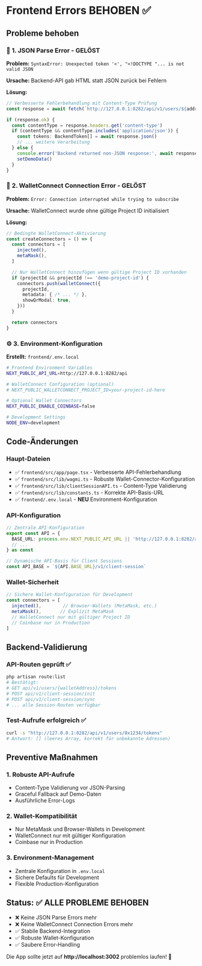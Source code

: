 # Frontend Errors BEHOBEN ✅

## Probleme behoben

### 🔧 **1. JSON Parse Error - GELÖST**
**Problem:** `SyntaxError: Unexpected token '<', "<!DOCTYPE "... is not valid JSON`

**Ursache:** Backend-API gab HTML statt JSON zurück bei Fehlern

**Lösung:**
```typescript
// Verbesserte Fehlerbehandlung mit Content-Type Prüfung
const response = await fetch(`http://127.0.0.1:8282/api/v1/users/${address}/tokens`)

if (response.ok) {
  const contentType = response.headers.get('content-type')
  if (contentType && contentType.includes('application/json')) {
    const tokens: BackendToken[] = await response.json()
    // ... weitere Verarbeitung
  } else {
    console.error('Backend returned non-JSON response:', await response.text())
    setDemoData()
  }
}
```

### 🔧 **2. WalletConnect Connection Error - GELÖST**
**Problem:** `Error: Connection interrupted while trying to subscribe`

**Ursache:** WalletConnect wurde ohne gültige Project ID initialisiert

**Lösung:**
```typescript
// Bedingte WalletConnect-Aktivierung
const createConnectors = () => {
  const connectors = [
    injected(),
    metaMask(),
  ]

  // Nur WalletConnect hinzufügen wenn gültige Project ID vorhanden
  if (projectId && projectId !== 'demo-project-id') {
    connectors.push(walletConnect({
      projectId,
      metadata: { /* ... */ },
      showQrModal: true,
    }))
  }

  return connectors
}
```

### ⚙️ **3. Environment-Konfiguration**
**Erstellt:** `frontend/.env.local`
```bash
# Frontend Environment Variables
NEXT_PUBLIC_API_URL=http://127.0.0.1:8282/api

# WalletConnect Configuration (optional)
# NEXT_PUBLIC_WALLETCONNECT_PROJECT_ID=your-project-id-here

# Optional Wallet Connectors
NEXT_PUBLIC_ENABLE_COINBASE=false

# Development Settings
NODE_ENV=development
```

## Code-Änderungen

### Haupt-Dateien
- ✅ `frontend/src/app/page.tsx` - Verbesserte API-Fehlerbehandlung
- ✅ `frontend/src/lib/wagmi.ts` - Robuste Wallet-Connector-Konfiguration
- ✅ `frontend/src/lib/clientSessionAPI.ts` - Content-Type Validierung
- ✅ `frontend/src/lib/constants.ts` - Korrekte API-Basis-URL
- ✅ `frontend/.env.local` - **NEU** Environment-Konfiguration

### API-Konfiguration
```typescript
// Zentrale API-Konfiguration
export const API = {
  BASE_URL: process.env.NEXT_PUBLIC_API_URL || 'http://127.0.0.1:8282/api',
  // ...
} as const

// Dynamische API-Basis für Client Sessions
const API_BASE = `${API.BASE_URL}/v1/client-session`
```

### Wallet-Sicherheit
```typescript
// Sichere Wallet-Konfiguration für Development
const connectors = [
  injected(),        // Browser-Wallets (MetaMask, etc.)
  metaMask(),       // Explizit MetaMask
  // WalletConnect nur mit gültiger Project ID
  // Coinbase nur in Production
]
```

## Backend-Validierung

### API-Routen geprüft ✅
```bash
php artisan route:list
# Bestätigt:
# GET api/v1/users/{walletAddress}/tokens
# POST api/v1/client-session/init
# POST api/v1/client-session/sync
# ... alle Session-Routen verfügbar
```

### Test-Aufrufe erfolgreich ✅
```bash
curl -s "http://127.0.0.1:8282/api/v1/users/0x1234/tokens"
# Antwort: [] (leeres Array, korrekt für unbekannte Adressen)
```

## Preventive Maßnahmen

### 1. **Robuste API-Aufrufe**
- Content-Type Validierung vor JSON-Parsing
- Graceful Fallback auf Demo-Daten
- Ausführliche Error-Logs

### 2. **Wallet-Kompatibilität**
- Nur MetaMask und Browser-Wallets in Development
- WalletConnect nur mit gültiger Konfiguration
- Coinbase nur in Production

### 3. **Environment-Management**
- Zentrale Konfiguration in `.env.local`
- Sichere Defaults für Development
- Flexible Production-Konfiguration

## Status: ✅ ALLE PROBLEME BEHOBEN

- ❌ Keine JSON Parse Errors mehr
- ❌ Keine WalletConnect Connection Errors mehr
- ✅ Stabile Backend-Integration
- ✅ Robuste Wallet-Konfiguration
- ✅ Saubere Error-Handling

Die App sollte jetzt auf **http://localhost:3002** problemlos laufen! 🎉
